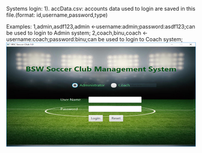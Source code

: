 Systems login:
1). accData.csv: accounts data used to login are saved in this file.(format: id,username,password,type)

 Examples:
   1,admin,asdf123,admin <-username:admin;password:asdf123;can be used to login to Admin system;
   2,coach,binu,coach <-username:coach;password:binu;can be used to login to Coach system;
![Screenshot](login.png)
